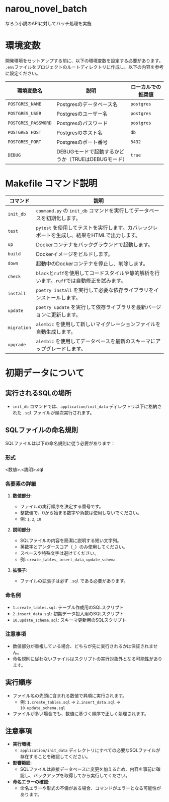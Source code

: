 # narou_novel_batch
なろう小説のAPIに対してバッチ処理を実施

# 環境変数

開発環境をセットアップする前に、以下の環境変数を設定する必要があります。  
`.env`ファイルをプロジェクトのルートディレクトリに作成し、以下の内容を参考に設定ください。

| 環境変数名          | 説明                   | ローカルでの推奨値        |
|-------------------|----------------------|-------------------------|
| `POSTGRES_NAME`   | Postgresのデータベース名 | `postgres`              |
| `POSTGRES_USER`   | Postgresのユーザー名    | `postgres`              |
| `POSTGRES_PASSWORD` | Postgresのパスワード    | `postgres`              |
| `POSTGRES_HOST`   | Postgresのホスト名     | `db`                    |
| `POSTGRES_PORT`   | Postgresのポート番号    | `5432`                  |
| `DEBUG`   | DEBUGモードで起動するかどうか（TRUEはDEBUGモード）    | `true`                  |

# Makefile コマンド説明

| コマンド       | 説明                                                                                           |
|----------------|------------------------------------------------------------------------------------------------|
| `init_db`     | `command.py` の `init_db` コマンドを実行してデータベースを初期化します。                         |
| `test`        | `pytest` を使用してテストを実行します。カバレッジレポートを生成し、結果をHTMLで出力します。       |
| `up`          | Dockerコンテナをバックグラウンドで起動します。                                                   |
| `build`       | Dockerイメージをビルドします。                                                                 |
| `down`        | 起動中のDockerコンテナを停止し、削除します。                                                     |
| `check`       | `black`と`ruff`を使用してコードスタイルや静的解析を行います。`ruff`では自動修正を試みます。       |
| `install`     | `poetry install` を実行して必要な依存ライブラリをインストールします。                             |
| `update`      | `poetry update` を実行して依存ライブラリを最新バージョンに更新します。                           |
| `migration`   | `alembic` を使用して新しいマイグレーションファイルを自動生成します。                              |
| `upgrade`     | `alembic` を使用してデータベースを最新のスキーマにアップグレードします。                         |

# 初期データについて

## 実行されるSQLの場所

- `init_db` コマンドでは、`application/init_data` ディレクトリ以下に格納された `.sql` ファイルが順次実行されます。

## SQLファイルの命名規則

SQLファイルは以下の命名規則に従う必要があります：

### 形式

<数値>.<説明>.sql


### 各要素の詳細
1. **数値部分**:
   - ファイルの実行順序を決定する番号です。
   - 整数値で、0から始まる数字や負数は使用しないでください。
   - 例: `1`, `2`, `10`

2. **説明部分**:
   - SQLファイルの内容を簡潔に説明する短い文字列。
   - 英数字とアンダースコア（`_`）のみ使用してください。
   - スペースや特殊文字は避けてください。
   - 例: `create_tables`, `insert_data`, `update_schema`

3. **拡張子**:
   - ファイルの拡張子は必ず `.sql` である必要があります。

### 命名例
- `1.create_tables.sql`: テーブル作成用のSQLスクリプト
- `2.insert_data.sql`: 初期データ投入用のSQLスクリプト
- `10.update_schema.sql`: スキーマ更新用のSQLスクリプト

### 注意事項
- 数値部分が重複している場合、どちらが先に実行されるかは保証されません。
- 命名規則に従わないファイルはスクリプトの実行対象外となる可能性があります。

## 実行順序

- ファイル名の先頭に含まれる数値で昇順に実行されます。
  - 例: `1.create_tables.sql` → `2.insert_data.sql` → `10.update_schema.sql`
- ファイルが多い場合でも、数値に基づく順序で正しく処理されます。

## 注意事項

- **実行環境**:
  - `application/init_data` ディレクトリにすべての必要なSQLファイルが存在することを確認してください。
- **影響範囲**:
  - SQLファイルは直接データベースに変更を加えるため、内容を事前に確認し、バックアップを取得してから実行してください。
- **命名エラーの確認**:
  - 命名エラーや形式の不備がある場合、コマンドがエラーとなる可能性があります。
